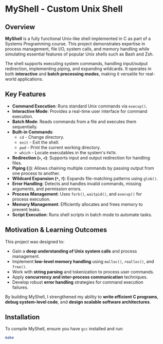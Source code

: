 # MyShell - Custom Unix Shell

## Overview

**MyShell** is a fully functional Unix-like shell implemented in C as part of a Systems Programming course. This project demonstrates expertise in process management, file I/O, system calls, and memory handling while simulating essential features of popular Unix shells such as Bash and Zsh.

The shell supports executing system commands, handling input/output redirection, implementing piping, and expanding wildcards. It operates in both **interactive** and **batch processing modes**, making it versatile for real-world applications.

## Key Features

- **Command Execution**: Runs standard Unix commands via `execvp()`.
- **Interactive Mode**: Provides a real-time user interface for command execution.
- **Batch Mode**: Reads commands from a file and executes them sequentially.
- **Built-in Commands**:
  - `cd` - Change directory.
  - `exit` - Exit the shell.
  - `pwd` - Print the current working directory.
  - `which` - Locate executables in the system's `PATH`.
- **Redirection (`>`, `<`)**: Supports input and output redirection for handling files.
- **Piping (`|`)**: Allows chaining multiple commands by passing output from one process to another.
- **Wildcard Expansion (`*`, `?`)**: Expands file-matching patterns using `glob()`.
- **Error Handling**: Detects and handles invalid commands, missing arguments, and permission errors.
- **Process Management**: Uses `fork()`, `waitpid()`, and `execvp()` for process execution.
- **Memory Management**: Efficiently allocates and frees memory to prevent leaks.
- **Script Execution**: Runs shell scripts in batch mode to automate tasks.

## Motivation & Learning Outcomes

This project was designed to:

- Gain a **deep understanding of Unix system calls** and process management.
- Implement **low-level memory handling** using `malloc()`, `realloc()`, and `free()`.
- Work with **string parsing** and tokenization to process user commands.
- Apply **concurrency and inter-process communication** techniques.
- Develop robust **error handling** strategies for command execution failures.

By building MyShell, I strengthened my ability to **write efficient C programs**, **debug system-level code**, and **design scalable software architectures**.

## Installation

To compile MyShell, ensure you have `gcc` installed and run:

```bash
make
```
